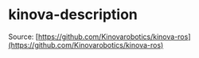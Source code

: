 # kinova-description

Source: [https://github.com/Kinovarobotics/kinova-ros](https://github.com/Kinovarobotics/kinova-ros)
